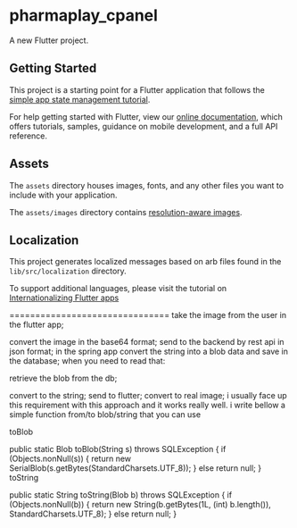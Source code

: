 # pharmaplay_cpanel

A new Flutter project.

## Getting Started

This project is a starting point for a Flutter application that follows the
[simple app state management
tutorial](https://flutter.dev/docs/development/data-and-backend/state-mgmt/simple).

For help getting started with Flutter, view our
[online documentation](https://flutter.dev/docs), which offers tutorials,
samples, guidance on mobile development, and a full API reference.

## Assets

The `assets` directory houses images, fonts, and any other files you want to
include with your application.

The `assets/images` directory contains [resolution-aware
images](https://flutter.dev/docs/development/ui/assets-and-images#resolution-aware).

## Localization

This project generates localized messages based on arb files found in
the `lib/src/localization` directory.

To support additional languages, please visit the tutorial on
[Internationalizing Flutter
apps](https://flutter.dev/docs/development/accessibility-and-localization/internationalization)



===============================
take the image from the user in the flutter app;

convert the image in the base64 format;
send to the backend by rest api in json format;
in the spring app convert the string into a blob data and save in the database;
when you need to read that:

retrieve the blob from the db;

convert to the string;
send to flutter;
convert to real image;
i usually face up this requirement with this approach and it works really well. i write bellow a simple function from/to blob/string that you can use

toBlob

public static Blob toBlob(String s) throws SQLException {
   if (Objects.nonNull(s)) {
      return new SerialBlob(s.getBytes(StandardCharsets.UTF_8));
   } else return null;
}
toString

public static String toString(Blob b) throws SQLException {
   if (Objects.nonNull(b)) {
     return new String(b.getBytes(1L, (int) b.length()), StandardCharsets.UTF_8);
   } else return null;
}
